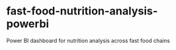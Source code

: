 # fast-food-nutrition-analysis-powerbi
Power BI dashboard for nutrition analysis across fast food chains
